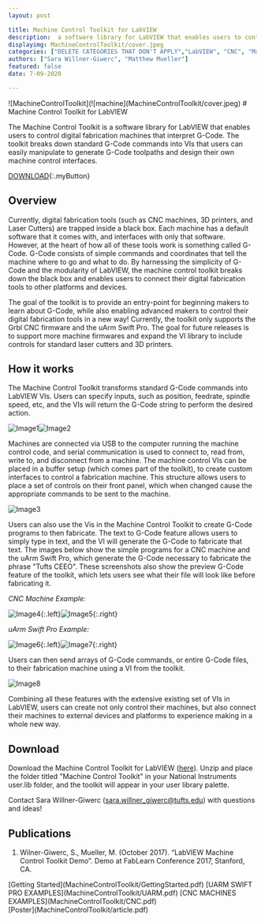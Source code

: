 ```yaml
---
layout: post

title: Machine Control Toolkit for LabVIEW
description:  a software library for LabVIEW that enables users to control digital fabrication machines that interpret G-Code.
displayimg: MachineControlToolkit/cover.jpeg
categories: ["DELETE CATEGORIES THAT DON'T APPLY","LabVIEW", "CNC", "Machine"]
authors: ["Sara Willner-Giwerc", "Matthew Mueller"]
featured: false
date: 7-09-2020

---
```



<!--IMAGE_TEXT_OVERLAY creates a image with a text box over it--------------------->
<div class="image_text_overlay" markdown="1">
![MachineControlToolkit](![machine](MachineControlToolkit/cover.jpeg)
# Machine Control Toolkit for LabVIEW

The Machine Control Toolkit is a software library for LabVIEW that enables users to control digital fabrication machines that interpret G-Code. The toolkit breaks down standard G-Code commands into VIs that users can easily manipulate to generate G-Code toolpaths and design their own machine control interfaces.
</div>

<!--document creates a grid of documentss--------------------->
<div class="free_write" markdown="1">

[DOWNLOAD](https://drive.google.com/file/d/121SOGopm3A8Asyn82Torgmb0_WXdoahU/view?usp=sharing){:.myButton}


## Overview


Currently, digital fabrication tools (such as CNC machines, 3D printers, and Laser Cutters) are trapped inside a black box. Each machine has a default software that it comes with, and interfaces with only that software. However, at the heart of how all of these tools work is something called G-Code. G-Code consists of simple commands and coordinates that tell the machine where to go and what to do. By harnessing the simplicity of G-Code and the modularity of LabVIEW, the machine control toolkit breaks down the black box and enables users to connect their digital fabrication tools to other platforms and devices.

The goal of the toolkit is to provide an entry-point for beginning makers to learn about G-Code, while also enabling advanced makers to control their digital fabrication tools in a new way! Currently, the toolkit only supports the Grbl CNC firmware and the uArm Swift Pro. The goal for future releases is to support more machine firmwares and expand the VI library to include controls for standard laser cutters and 3D printers.



## How it works

The Machine Control Toolkit transforms standard G-Code commands into LabVIEW VIs. Users can specify inputs, such as position, feedrate, spindle speed, etc, and the VIs will return the G-Code string to perform the desired action.

![Image1](MachineControlToolkit/Image1.png)![Image2](MachineControlToolkit/Image2.png)

Machines are connected via USB to the computer running the machine control code, and serial communication is used to connect to, read from, write to, and disconnect from a machine. The machine control VIs can be placed in a buffer setup (which comes part of the toolkit), to create custom interfaces to control a fabrication machine. This structure allows users to place a set of controls on their front panel, which when changed cause the appropriate commands to be sent to the machine.


![Image3](MachineControlToolkit/Image3.png)

Users can also use the Vis in the Machine Control Toolkit to create G-Code programs to then fabricate. The text to G-Code feature allows users to simply type in text, and the VI will generate the G-Code to fabricate that text. The images below show the simple programs for a CNC machine and the uArm Swift Pro, which generate the G-Code necessary to fabricate the phrase "Tufts CEEO". These screenshots also show the preview G-Code feature of the toolkit, which lets users see what their file will look like before fabricating it.

*CNC Machine Example:*

![Image4](MachineControlToolkit/Image4.png){:.left}![Image5](MachineControlToolkit/Image5.png){:.right}


*uArm Swift Pro Example:*

![Image6](MachineControlToolkit/Image6.png){:.left}![Image7](MachineControlToolkit/Image7.png){:.right}


Users can then send arrays of G-Code commands, or entire G-Code files, to their fabrication machine using a VI from the toolkit.

![Image8](MachineControlToolkit/Image8.png)

Combining all these features with the extensive existing set of VIs in LabVIEW, users can create not only control their machines, but also connect their machines to external devices and platforms to experience making in a whole new way.

## Download
Download the Machine Control Toolkit for LabVIEW ([here](https://drive.google.com/file/d/121SOGopm3A8Asyn82Torgmb0_WXdoahU/view?usp=sharing)). Unzip and place the folder titled "Machine Control Toolkit" in your National Instruments user.lib folder, and the toolkit will appear in your user library palette.

Contact Sara Willner-Giwerc (sara.willner_giwerc@tufts.edu) with questions and ideas!

## Publications

1. Wilner-Giwerc, S., Mueller, M. (October 2017). “LabVIEW Machine Control Toolkit Demo”. Demo at FabLearn Conference 2017, Stanford, CA.
</div>


<div class="document" markdown="1">
[Getting Started](MachineControlToolkit/GettingStarted.pdf)
[UARM SWIFT PRO EXAMPLES](MachineControlToolkit/UARM.pdf)
[CNC MACHINES EXAMPLES](MachineControlToolkit/CNC.pdf)
</div>

<div class="document" markdown="1">
[Poster](MachineControlToolkit/article.pdf)
</div>
